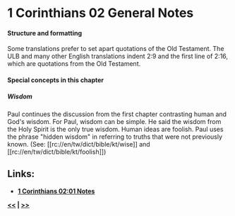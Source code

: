 # 1 Corinthians 02 General Notes #

#### Structure and formatting ####

Some translations prefer to set apart quotations of the Old Testament. The ULB and many other English translations indent 2:9 and the first line of 2:16, which are quotations from the Old Testament.

#### Special concepts in this chapter ####

##### Wisdom #####
Paul continues the discussion from the first chapter contrasting human and God's wisdom. For Paul, wisdom can be simple. He said the wisdom from the Holy Spirit is the only true wisdom. Human ideas are foolish. Paul uses the phrase "hidden wisdom" in referring to truths that were not previously known. (See: [[rc://en/tw/dict/bible/kt/wise]] and [[rc://en/tw/dict/bible/kt/foolish]])

## Links: ##

* __[1 Corinthians 02:01 Notes](./01.md)__

__[<<](../01/intro.md) | [>>](../03/intro.md)__
